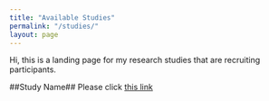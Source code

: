 ```yaml
---
title: "Available Studies"
permalink: "/studies/"
layout: page
---
```

Hi, this is a landing page for my research studies that are recruiting participants. 

##Study Name##
Please click [this link](https://qualtrics.com)